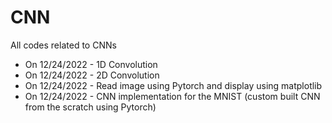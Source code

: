 # CNN
All codes related to CNNs
* On 12/24/2022 - 1D Convolution
* On 12/24/2022 - 2D Convolution
* On 12/24/2022 - Read image using Pytorch and display using matplotlib
* On 12/24/2022 - CNN implementation for the MNIST (custom built CNN from the scratch using Pytorch)

